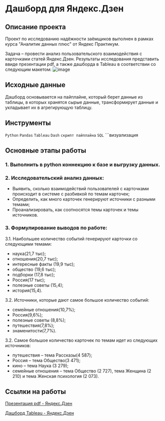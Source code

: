 # Дашборд для Яндекс.Дзен

## Описание проекта 
Проект по исследованию надёжности заёмщиков выполнен в рамках курса "Аналитик данных плюс" от Яндекс Практикум. 

Задача – провести анализ пользовательского взаимодействия с карточками статей Яндекс.Дзен. Результаты исследования представить ввиде презентации pdf, а также дашборда в Tableau в соответствии со следующим макетом:
![image](https://user-images.githubusercontent.com/103108605/165534980-9b0cf876-c997-4a2d-9b09-71562f619069.png)

## Исходные данные
Дашборд основывается на пайплайне, который берет данные из таблицы, в которых хранятся сырые данные, трансформирует данные и укладывает их в агрегирующую таблицу. 

## Инструменты
```Python``` ```Pandas``` ```Tableau``` ```Dash``` ```скрипт пайплайна``` ```SQL``` ```визуализация

## Основные этапы работы

### 1.	Выполнить в python коннекцию к базе и выгрузку данных. 

### 2.	Исследовательский анализ данных: 
- Выявить, сколько взаимодействий пользователей с карточками происходит в системе с разбивкой по темам карточек;
- Определить, как много карточек генерируют источники с разными темами;
- Проанализировать, как соотносятся темы карточек и темы источников.

### 3.	Формулирование выводов по работе:
3.1.	Наибольшее количество событий генерируют карточки со следующими темами: 
- наука(21,7 тыс); 
- отношения(20,7 тыс); 
- интересные факты (19,9 тыс); 
- общество (19,6 тыс); 
- подборки (17,8 тыс); 
- Россия(17 тыс); 
- полезные советы (15,4); 
- история(15,4).

3.2. Источники, которые дают самое большое количество событий:
- семейные отношения(10,7%); 
- Россия(9,6%); 
- полезные советы (8,8%); 
- путешествия(7,8%); 
- знаменитости(7,7%).

3.2.	Самое большое количество карточек по темам идет из следующих источников: 
- путешествия – тема Рассказы(4 587); 
- Россия – тема Общество(3 471);
- кино – тема Наука (3 279);
- семейные отношения – тема Общество (2 727), тема Женщина (2 210) и тема Женская психология (2 073).

## Ссылки на работы
[Презентация pdf - Яндекс.Дзен](https://github.com/Veronikask/Yandex-Practikum/blob/8ebfbca64ce7284c5c3618ec1d1628108d310954/%D0%9F%D1%80%D0%BE%D0%B5%D0%BA%D1%82%206:%20%20%D0%AF%D0%BD%D0%B4%D0%B5%D0%BA%D1%81.%D0%94%D0%B7%D0%B5%D0%BD/%D0%90%D0%BD%D0%B0%D0%BB%D0%B8%D0%B7%20%D0%BF%D0%BE%D0%BB%D1%8C%D0%B7%D0%BE%D0%B2%D0%B0%D1%82%D0%B5%D0%BB%D1%8C%D1%81%D0%BA%D0%BE%D0%B3%D0%BE%20%D0%B2%D0%B7%D0%B0%D0%B8%D0%BC%D0%BE%D0%B4%D0%B5%D0%B9%D1%81%D1%82%D0%B2%D0%B8%D1%8F%20%D1%81%20%D0%BA%D0%B0%D1%80%D1%82%D0%BE%D1%87%D0%BA%D0%B0%D0%BC%D0%B8%20%D0%AF%D0%BD%D0%B4%D0%B5%D0%BA%D1%81.%D0%94%D0%B7%D0%B5%D0%BD.pdf)

[Дашборд Tableau - Яндекс.Дзен](https://public.tableau.com/app/profile/veronika4924/viz/__16440798904330/_)
